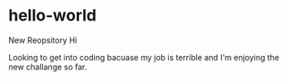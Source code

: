 # hello-world
New Reopsitory
Hi

Looking to get into coding bacuase my job is terrible and I'm enjoying the new challange so far.
